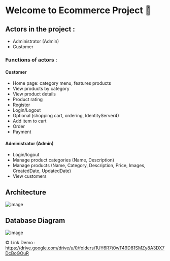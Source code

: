 ﻿# Welcome to Ecommerce Project 👋
 
 ## Actors in the project :
* Administrator (Admin) 
* Customer
  
### Functions of actors :

#### Customer 
*	Home page: category menu, features products
*	View products by category
*	View product details
*	Product rating
*	Register
*	Login/Logout 
*	Optional (shopping cart, ordering, IdentityServer4)
* Add item to cart
* Order
* Payment
 	
#### Administrator (Admin)
* Login/logout
*	Manage product categories (Name, Description)
*	Manage products (Name, Category, Description, Price, Images, CreatedDate, UpdatedDate)
*	View customers

## Architecture
![image](https://github.com/QuanggDat/Ecommerce_Rookie_NashTech/assets/108293525/3ccbf8e7-3b2c-4ced-b0ea-1230fe3a1300)

## Database Diagram
![image](https://github.com/QuanggDat/Ecommerce_Rookie_NashTech/assets/108293525/f0a22674-9de3-48fb-b37c-b5b810eff170)

© Link Demo : https://drive.google.com/drive/u/0/folders/1UY6R7t0wT49D81SMZy8A3DX7DcBoGOuR	


